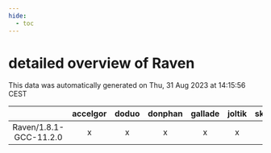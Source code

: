 ```yaml
---
hide:
  - toc
---
```


detailed overview of Raven
==========================


This data was automatically generated on Thu, 31 Aug 2023 at 14:15:56 CEST  

| |accelgor|doduo|donphan|gallade|joltik|skitty|swalot|victini|
| :---: | :---: | :---: | :---: | :---: | :---: | :---: | :---: | :---: |
|Raven/1.8.1-GCC-11.2.0|x|x|x|x|x|x|x|x|
